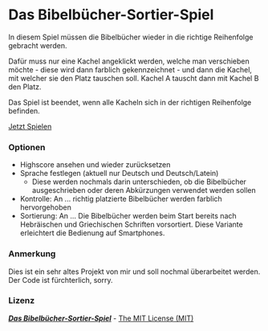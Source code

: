 # Das Bibelbücher-Sortier-Spiel
In diesem Spiel müssen die Bibelbücher wieder in die richtige Reihenfolge gebracht werden.

Dafür muss nur eine Kachel angeklickt werden, welche man verschieben möchte - diese wird dann farblich gekennzeichnet - 
und dann die Kachel, mit welcher sie den Platz tauschen soll. Kachel A tauscht dann mit Kachel B den Platz.

Das Spiel ist beendet, wenn alle Kacheln sich in der richtigen Reihenfolge befinden.

[Jetzt Spielen](https://billalex-basoftware.github.io/jw-bb-sorting-game/)


### Optionen
- Highscore ansehen und wieder zurücksetzen
- Sprache festlegen (aktuell nur Deutsch und Deutsch/Latein)
    - Diese werden nochmals darin unterschieden, ob die Bibelbücher ausgeschrieben
    oder deren Abkürzungen verwendet werden sollen
- Kontrolle: An ... richtig platzierte Bibelbücher werden farblich hervorgehoben
- Sortierung: An ... Die Bibelbücher werden beim Start bereits nach Hebräischen und Griechischen Schriften vorsortiert. 
Diese Variante erleichtert die Bedienung auf Smartphones.


### Anmerkung
Dies ist ein sehr altes Projekt von mir und soll nochmal überarbeitet werden. Der Code ist fürchterlich, sorry.


### Lizenz
[_**Das Bibelbücher-Sortier-Spiel**_](https://github.com/BillAlex-BASoftware/jw-bb-sorting-game) - [The MIT License (MIT)](https://github.com/BillAlex-BASoftware/jw-bb-sorting-game/blob/master/LICENSE)
